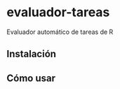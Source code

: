 evaluador-tareas
================

Evaluador automático de tareas de R

Instalación
-----------


Cómo usar
---------

